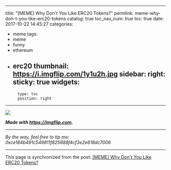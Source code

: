 
---
title: "[MEME] Why Don't You Like ERC20 Tokens?"
permlink: meme-why-don-t-you-like-erc20-tokens
catalog: true
toc_nav_num: true
toc: true
date: 2017-10-22 14:45:27
categories:
- meme
tags:
- meme
- funny
- ethereum
- erc20
thumbnail: https://i.imgflip.com/1y1u2h.jpg
sidebar:
    right:
        sticky: true
widgets:
    -
        type: toc
        position: right
---


![](https://i.imgflip.com/1y1u2h.jpg)

***Made with https://imgflip.com.***
*****
*By the way, feel free to tip me: 0xce184b491c549811f825688f4cf3e2e618dc7006*

- - -

This page is synchronized from the post: [[MEME] Why Don't You Like ERC20 Tokens?](https://steemit.com/@deanliu/meme-why-don-t-you-like-erc20-tokens)
